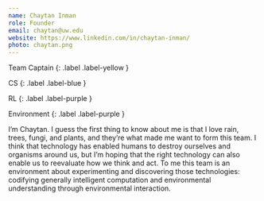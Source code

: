 ```yaml
---
name: Chaytan Inman
role: Founder
email: chaytan@uw.edu
website: https://www.linkedin.com/in/chaytan-inman/
photo: chaytan.png
---
```


Team Captain
{: .label .label-yellow }

CS
{: .label .label-blue }

RL
{: .label .label-purple }

Environment
{: .label .label-purple }



I’m Chaytan. I guess the first thing to know about me is that I love rain, trees, fungi, and plants, and they’re what made me want to form this team. I think that technology has enabled humans to destroy ourselves and organisms around us, but I’m hoping that the right technology can also enable us to reevaluate how we think and act. To me this team is an environment about experimenting and discovering those technologies: codifying generally intelligent computation and environmental understanding through environmental interaction.
